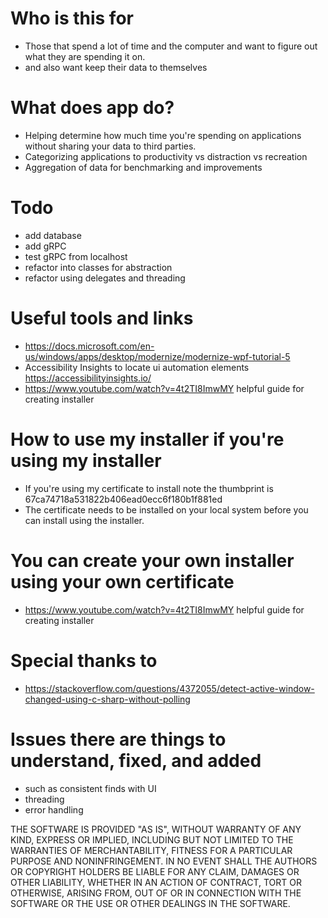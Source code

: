 # Who is this for
* Those that spend a lot of time and the computer and want to figure out what they are spending it on.
* and also want keep their data to themselves  
  
# What does app do?
* Helping determine how much time you're spending on applications without sharing your data to third parties.
* Categorizing applications to productivity vs distraction vs recreation  
* Aggregation of data for benchmarking and improvements  
  
  
  
  
# Todo  
* add database
* add gRPC
* test gRPC from localhost
* refactor into classes for abstraction
* refactor using delegates and threading
  
# Useful tools and links  
* https://docs.microsoft.com/en-us/windows/apps/desktop/modernize/modernize-wpf-tutorial-5  
* Accessibility Insights to locate ui automation elements https://accessibilityinsights.io/  
* https://www.youtube.com/watch?v=4t2TI8ImwMY helpful guide for creating installer
  
# How to use my installer if you're using my installer
* If you're using my certificate to install note the thumbprint is 67ca74718a531822b406ead0ecc6f180b1f881ed  
* The certificate needs to be installed on your local system before you can install using the installer.  
  
# You can create your own installer using your own certificate  
* https://www.youtube.com/watch?v=4t2TI8ImwMY helpful guide for creating installer  
  
# Special thanks to 
* https://stackoverflow.com/questions/4372055/detect-active-window-changed-using-c-sharp-without-polling  
    
# Issues there are things to understand, fixed, and added
* such as consistent finds with UI  
* threading  
* error handling  
  
THE SOFTWARE IS PROVIDED "AS IS", WITHOUT WARRANTY OF ANY KIND, EXPRESS OR IMPLIED,
INCLUDING BUT NOT LIMITED TO THE WARRANTIES OF MERCHANTABILITY, FITNESS FOR A
PARTICULAR PURPOSE AND NONINFRINGEMENT. IN NO EVENT SHALL THE AUTHORS OR COPYRIGHT
HOLDERS BE LIABLE FOR ANY CLAIM, DAMAGES OR OTHER LIABILITY, WHETHER IN AN ACTION
OF CONTRACT, TORT OR OTHERWISE, ARISING FROM, OUT OF OR IN CONNECTION WITH THE
SOFTWARE OR THE USE OR OTHER DEALINGS IN THE SOFTWARE.  